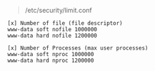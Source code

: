 > /etc/security/limit.conf

```
[x] Number of file (file descriptor)
www-data soft nofile 1000000
www-data hard nofile 1200000

[x] Number of Processes (max user processes)
www-data soft nproc 1000000
www-data hard nproc 1200000

```
